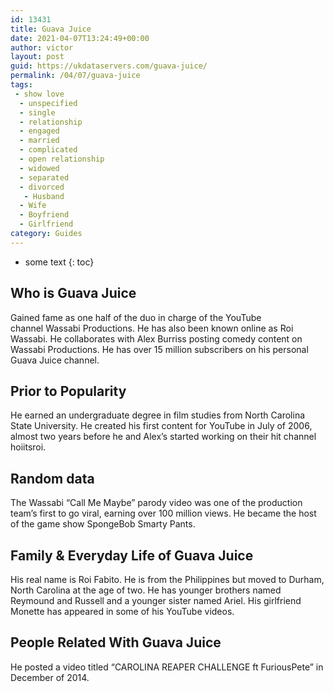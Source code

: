 ```yaml
---
id: 13431
title: Guava Juice
date: 2021-04-07T13:24:49+00:00
author: victor
layout: post
guid: https://ukdataservers.com/guava-juice/
permalink: /04/07/guava-juice
tags:
 - show love
  - unspecified
  - single
  - relationship
  - engaged
  - married
  - complicated
  - open relationship
  - widowed
  - separated
  - divorced
   - Husband
  - Wife
  - Boyfriend
  - Girlfriend
category: Guides
---
```


* some text
{: toc}


## Who is Guava Juice



Gained fame as one half of the duo in charge of the YouTube channel Wassabi Productions. He has also been known online as Roi Wassabi. He collaborates with Alex Burriss posting comedy content on Wassabi Productions. He has over 15 million subscribers on his personal Guava Juice channel. 

                
                
                
## Prior to Popularity



He earned an undergraduate degree in film studies from North Carolina State University. He created his first content for YouTube in July of 2006, almost two years before he and Alex&#8217;s started working on their hit channel hoiitsroi. 

                
                
                
## Random data



The Wassabi &#8220;Call Me Maybe&#8221; parody video was one of the production team&#8217;s first to go viral, earning over 100 million views. He became the host of the game show SpongeBob Smarty Pants. 

                
                
                
## Family & Everyday Life of Guava Juice



His real name is Roi Fabito. He is from the Philippines but moved to Durham, North Carolina at the age of two. He has younger brothers named Reymound and Russell and a younger sister named Ariel. His girlfriend Monette has appeared in some of his YouTube videos.

                
                
                
## People Related With Guava Juice



He posted a video titled &#8220;CAROLINA REAPER CHALLENGE ft FuriousPete&#8221; in December of 2014.

                
              
            
          
          
          